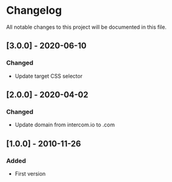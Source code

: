 # Changelog

All notable changes to this project will be documented in this file.

## [3.0.0] - 2020-06-10

### Changed
- Update target CSS selector


## [2.0.0] - 2020-04-02

### Changed
- Update domain from intercom.io to .com


## [1.0.0] - 2010-11-26

### Added
- First version